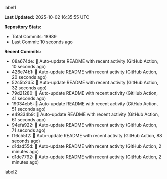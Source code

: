 
label1 
<!-- ACTIVITY_START -->
**Last Updated:** 2025-10-02 16:35:55 UTC

**Repository Stats:**
- Total Commits: 18989
- Last Commit: 10 seconds ago

**Recent Commits:**
- 08a674de: 🤖 Auto-update README with recent activity (GitHub Action, 10 seconds ago)
- 426e74b1: 🤖 Auto-update README with recent activity (GitHub Action, 20 seconds ago)
- 52c5b2d5: 🤖 Auto-update README with recent activity (GitHub Action, 32 seconds ago)
- 79d21280: 🤖 Auto-update README with recent activity (GitHub Action, 41 seconds ago)
- 19034eb5: 🤖 Auto-update README with recent activity (GitHub Action, 51 seconds ago)
- e49334b9: 🤖 Auto-update README with recent activity (GitHub Action, 61 seconds ago)
- 94efa922: 🤖 Auto-update README with recent activity (GitHub Action, 71 seconds ago)
- f16c55f2: 🤖 Auto-update README with recent activity (GitHub Action, 88 seconds ago)
- d1dad55d: 🤖 Auto-update README with recent activity (GitHub Action, 2 minutes ago)
- d1de7792: 🤖 Auto-update README with recent activity (GitHub Action, 2 minutes ago)
<!-- ACTIVITY_END -->

label2
